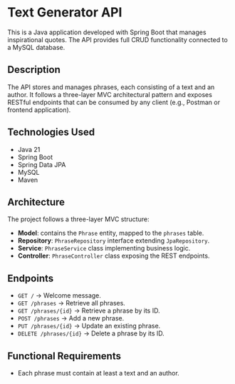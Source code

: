 # Text Generator API

This is a Java application developed with Spring Boot that manages inspirational quotes. The API provides full CRUD functionality connected to a MySQL database.

## Description

The API stores and manages phrases, each consisting of a text and an author. It follows a three-layer MVC architectural pattern and exposes RESTful endpoints that can be consumed by any client (e.g., Postman or frontend application).

## Technologies Used

- Java 21
- Spring Boot
- Spring Data JPA
- MySQL
- Maven

## Architecture

The project follows a three-layer MVC structure:

- **Model**: contains the `Phrase` entity, mapped to the `phrases` table.
- **Repository**: `PhraseRepository` interface extending `JpaRepository`.
- **Service**: `PhraseService` class implementing business logic.
- **Controller**: `PhraseController` class exposing the REST endpoints.

## Endpoints

- `GET /` → Welcome message.
- `GET /phrases` → Retrieve all phrases.
- `GET /phrases/{id}` → Retrieve a phrase by its ID.
- `POST /phrases` → Add a new phrase.
- `PUT /phrases/{id}` → Update an existing phrase.
- `DELETE /phrases/{id}` → Delete a phrase by its ID.

## Functional Requirements

- Each phrase must contain at least a text and an author.
